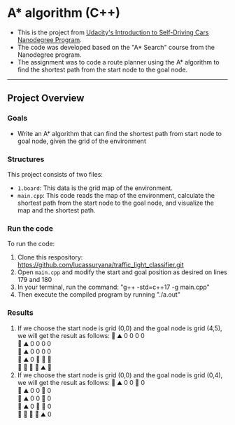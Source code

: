 # A* algorithm (C++)
- This is the project from [Udacity's Introduction to Self-Driving Cars Nanodegree Program](https://learn.udacity.com/nanodegrees/nd113).
- The code was developed based on the "A* Search" course from the Nanodegree program. 
- The assignment was to code a route planner using the A* algorithm to find the shortest path from the start node to the goal node.

---

## Project Overview
### Goals
* Write an A* algorithm that can find the shortest path from start node to goal node, given the grid of the environment

### Structures
This project consists of two files:
* `1.board`: This data is the grid map of the environment.
* `main.cpp`: This code reads the map of the environment, calculate the shortest path from the start node to the goal node, and visualize the map and the shortest path.

### Run the code
To run the code:
1. Clone this respository: https://github.com/lucassuryana/traffic_light_classifier.git
2. Open `main.cpp` and modify the start and goal position as desired on lines 179 and 180 
2. In your terminal, run the command: "g++ -std=c++17 -g main.cpp"
3. Then execute the compiled program by running "./a.out"

### Results
1. If we choose the start node is grid (0,0) and the goal node is grid (4,5), we will get the result as follows:
🚦  ⛰️   0   0   0   0   
🚗  ⛰️   0   0   0   0   
🚗  ⛰️   0   0   0   0   
🚗  ⛰️   0   🚗  🚗  🚗  
🚗  🚗   🚗  🚗  ⛰️  🏁 
2. If we choose the start node is grid (0,0) and the goal node is grid (0,4), we will get the result as follows:
🚦  ⛰️   0   0   🏁  0   
🚗  ⛰️   0   0   🚗  0   
🚗  ⛰️   0   0   🚗  0   
🚗  ⛰️   0   🚗  🚗  0   
🚗  🚗   🚗   🚗  ⛰️  0 